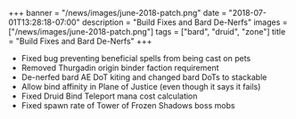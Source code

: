 +++
banner = "/news/images/june-2018-patch.png"
date = "2018-07-01T13:28:18-07:00"
description = "Build Fixes and Bard De-Nerfs"
images = ["/news/images/june-2018-patch.png"]
tags = ["bard", "druid", "zone"]
title = "Build Fixes and Bard De-Nerfs"
+++
* Fixed bug preventing beneficial spells from being cast on pets
* Removed Thurgadin origin binder faction requirement
* De-nerfed bard AE DoT kiting and changed bard DoTs to stackable
* Allow bind affinity in Plane of Justice (even though it says it fails)
* Fixed Druid  Bind Teleport mana cost calculation
* Fixed spawn rate of Tower of Frozen Shadows boss mobs

<!--more-->